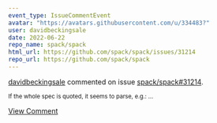 ```yaml
---
event_type: IssueCommentEvent
avatar: "https://avatars.githubusercontent.com/u/334483?"
user: davidbeckingsale
date: 2022-06-22
repo_name: spack/spack
html_url: https://github.com/spack/spack/issues/31214
repo_url: https://github.com/spack/spack
---
```


<a href='https://github.com/davidbeckingsale' target='_blank'>davidbeckingsale</a> commented on issue <a href='https://github.com/spack/spack/issues/31214' target='_blank'>spack/spack#31214</a>.

<small>If the whole spec is quoted, it seems to parse, e.g.:...</small>

<a href='https://github.com/spack/spack/issues/31214' target='_blank'>View Comment</a>